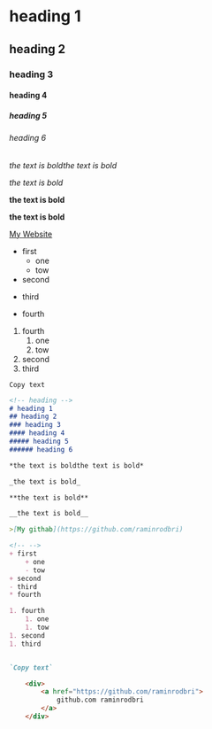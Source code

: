 <!-- heading -->
# heading 1
## heading 2
### heading 3
#### heading 4
##### heading 5
###### heading 6

*the text is boldthe text is bold*

_the text is bold_

**the text is bold**

__the text is bold__

[My Website](ttps://site_my)

<!-- -->
+ first
    + one
    - tow
+ second
- third
* fourth

1. fourth
    1. one
    1. tow
1. second
1. third


`Copy text`
```markdown
<!-- heading -->
# heading 1
## heading 2
### heading 3
#### heading 4
##### heading 5
###### heading 6

*the text is boldthe text is bold*

_the text is bold_

**the text is bold**

__the text is bold__

>[My githab](https://github.com/raminrodbri)

<!-- -->
+ first
    + one
    - tow
+ second
- third
* fourth

1. fourth
    1. one
    1. tow
1. second
1. third


`Copy text`
```
```html
    <div>
        <a href="https://github.com/raminrodbri">
            github.com raminrodbri
        </a>
    </div>
```
